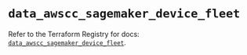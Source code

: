 # `data_awscc_sagemaker_device_fleet`

Refer to the Terraform Registry for docs: [`data_awscc_sagemaker_device_fleet`](https://registry.terraform.io/providers/hashicorp/awscc/0.70.0/docs/data-sources/sagemaker_device_fleet).
